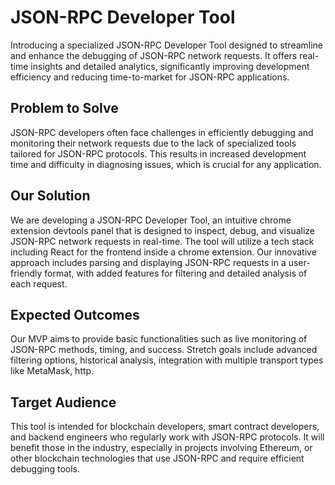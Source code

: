 # JSON-RPC Developer Tool
Introducing a specialized JSON-RPC Developer Tool designed to streamline and enhance the debugging of JSON-RPC network requests. It offers real-time insights and detailed analytics, significantly improving development efficiency and reducing time-to-market for JSON-RPC applications.

## Problem to Solve
JSON-RPC developers often face challenges in efficiently debugging and monitoring their network requests due to the lack of specialized tools tailored for JSON-RPC protocols. This results in increased development time and difficulty in diagnosing issues, which is crucial for any application.

## Our Solution
We are developing a JSON-RPC Developer Tool, an intuitive chrome extension devtools panel that is designed to inspect, debug, and visualize JSON-RPC network requests in real-time. The tool will utilize a tech stack including React for the frontend inside a chrome extension. Our innovative approach includes parsing and displaying JSON-RPC requests in a user-friendly format, with added features for filtering and detailed analysis of each request.

## Expected Outcomes
Our MVP aims to provide basic functionalities such as live monitoring of JSON-RPC methods, timing, and success. Stretch goals include advanced filtering options, historical analysis, integration with multiple transport types like MetaMask, http.

## Target Audience
This tool is intended for blockchain developers, smart contract developers, and backend engineers who regularly work with JSON-RPC protocols. It will benefit those in the industry, especially in projects involving Ethereum, or other blockchain technologies that use JSON-RPC and require efficient debugging tools.
